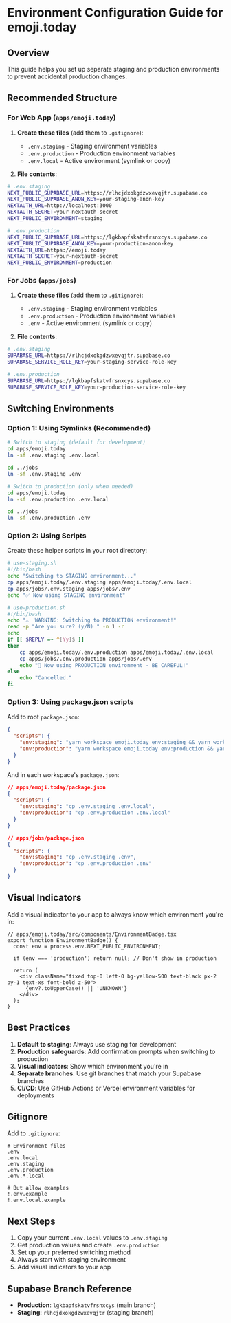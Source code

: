 # Environment Configuration Guide for emoji.today

## Overview
This guide helps you set up separate staging and production environments to prevent accidental production changes.

## Recommended Structure

### For Web App (`apps/emoji.today`)

1. **Create these files** (add them to `.gitignore`):
   - `.env.staging` - Staging environment variables
   - `.env.production` - Production environment variables
   - `.env.local` - Active environment (symlink or copy)

2. **File contents**:

```bash
# .env.staging
NEXT_PUBLIC_SUPABASE_URL=https://rlhcjdxokgdzwxevqjtr.supabase.co
NEXT_PUBLIC_SUPABASE_ANON_KEY=your-staging-anon-key
NEXTAUTH_URL=http://localhost:3000
NEXTAUTH_SECRET=your-nextauth-secret
NEXT_PUBLIC_ENVIRONMENT=staging

# .env.production
NEXT_PUBLIC_SUPABASE_URL=https://lgkbapfskatvfrsnxcys.supabase.co
NEXT_PUBLIC_SUPABASE_ANON_KEY=your-production-anon-key
NEXTAUTH_URL=https://emoji.today
NEXTAUTH_SECRET=your-nextauth-secret
NEXT_PUBLIC_ENVIRONMENT=production
```

### For Jobs (`apps/jobs`)

1. **Create these files** (add them to `.gitignore`):
   - `.env.staging` - Staging environment variables
   - `.env.production` - Production environment variables
   - `.env` - Active environment (symlink or copy)

2. **File contents**:

```bash
# .env.staging
SUPABASE_URL=https://rlhcjdxokgdzwxevqjtr.supabase.co
SUPABASE_SERVICE_ROLE_KEY=your-staging-service-role-key

# .env.production
SUPABASE_URL=https://lgkbapfskatvfrsnxcys.supabase.co
SUPABASE_SERVICE_ROLE_KEY=your-production-service-role-key
```

## Switching Environments

### Option 1: Using Symlinks (Recommended)

```bash
# Switch to staging (default for development)
cd apps/emoji.today
ln -sf .env.staging .env.local

cd ../jobs
ln -sf .env.staging .env

# Switch to production (only when needed)
cd apps/emoji.today
ln -sf .env.production .env.local

cd ../jobs
ln -sf .env.production .env
```

### Option 2: Using Scripts

Create these helper scripts in your root directory:

```bash
# use-staging.sh
#!/bin/bash
echo "Switching to STAGING environment..."
cp apps/emoji.today/.env.staging apps/emoji.today/.env.local
cp apps/jobs/.env.staging apps/jobs/.env
echo "✅ Now using STAGING environment"

# use-production.sh
#!/bin/bash
echo "⚠️  WARNING: Switching to PRODUCTION environment!"
read -p "Are you sure? (y/N) " -n 1 -r
echo
if [[ $REPLY =~ ^[Yy]$ ]]
then
    cp apps/emoji.today/.env.production apps/emoji.today/.env.local
    cp apps/jobs/.env.production apps/jobs/.env
    echo "🔴 Now using PRODUCTION environment - BE CAREFUL!"
else
    echo "Cancelled."
fi
```

### Option 3: Using package.json scripts

Add to root `package.json`:

```json
{
  "scripts": {
    "env:staging": "yarn workspace emoji.today env:staging && yarn workspace emoji-today-jobs env:staging",
    "env:production": "yarn workspace emoji.today env:production && yarn workspace emoji-today-jobs env:production"
  }
}
```

And in each workspace's `package.json`:

```json
// apps/emoji.today/package.json
{
  "scripts": {
    "env:staging": "cp .env.staging .env.local",
    "env:production": "cp .env.production .env.local"
  }
}

// apps/jobs/package.json
{
  "scripts": {
    "env:staging": "cp .env.staging .env",
    "env:production": "cp .env.production .env"
  }
}
```

## Visual Indicators

Add a visual indicator to your app to always know which environment you're in:

```tsx
// apps/emoji.today/src/components/EnvironmentBadge.tsx
export function EnvironmentBadge() {
  const env = process.env.NEXT_PUBLIC_ENVIRONMENT;
  
  if (env === 'production') return null; // Don't show in production
  
  return (
    <div className="fixed top-0 left-0 bg-yellow-500 text-black px-2 py-1 text-xs font-bold z-50">
      {env?.toUpperCase() || 'UNKNOWN'}
    </div>
  );
}
```

## Best Practices

1. **Default to staging**: Always use staging for development
2. **Production safeguards**: Add confirmation prompts when switching to production
3. **Visual indicators**: Show which environment you're in
4. **Separate branches**: Use git branches that match your Supabase branches
5. **CI/CD**: Use GitHub Actions or Vercel environment variables for deployments

## Gitignore

Add to `.gitignore`:

```
# Environment files
.env
.env.local
.env.staging
.env.production
.env.*.local

# But allow examples
!.env.example
!.env.local.example
```

## Next Steps

1. Copy your current `.env.local` values to `.env.staging`
2. Get production values and create `.env.production`
3. Set up your preferred switching method
4. Always start with staging environment
5. Add visual indicators to your app

## Supabase Branch Reference

- **Production**: `lgkbapfskatvfrsnxcys` (main branch)
- **Staging**: `rlhcjdxokgdzwxevqjtr` (staging branch) 